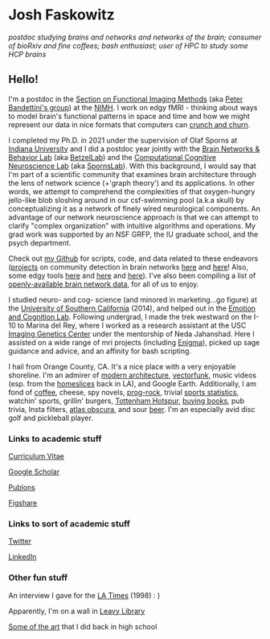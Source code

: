 # Josh Faskowitz

*postdoc studying brains and networks and networks of the brain; consumer of bioRxiv and fine coffees; bash enthusiast; user of HPC to study some HCP brains*

## Hello! 

I'm a postdoc in the [Section on Functional Imaging Methods](https://fim.nimh.nih.gov/) (aka [Peter Bandettini's group](https://twitter.com/fmri_today)) at the [NIMH](https://www.nimh.nih.gov/). I work on edgy fMRI - thinking about ways to model brain's functional patterns in space and time and how we might represent our data in nice formats that computers can [crunch and churn](https://hpc.nih.gov/). 

I completed my Ph.D. in 2021 under the supervision of Olaf Sporns at [Indiana University](https://www.indiana.edu/) and I did a postdoc year jointly with the [Brain Networks & Behavior Lab](https://www.brainnetworkslab.com/) (aka [BetzelLab](https://twitter.com/networks_lab)) and the [Computational Cognitive Neuroscience Lab](http://www.indiana.edu/~cortex/) (aka [SpornsLab](https://twitter.com/spornslab)). With this background, I would say that I'm part of a scientific community that examines brain architecture through the lens of network science (+'graph theory') and its applications. In other words, we attempt to comprehend the complexities of that oxygen-hungry jello-like blob sloshing around in our csf-swimming pool (a.k.a skull) by conceptualizing it as a network of finely wired neurological components. An advantage of our network neuroscience approach is that we can attempt to clarify "complex organization" with intuitive algorithms and operations. My grad work was supported by an NSF GRFP, the IU graduate school, and the psych department. 

Check out [my Github](https://github.com/faskowit) for scripts, code, and data related to these endeavors ([projects](https://www.nature.com/articles/s41598-018-31202-1) on community detection in brain networks [here](https://github.com/faskowit/Faskowitz2018wsbmLifeSpan) and [here](https://github.com/faskowit/Faskowitz2019wsbmRatBrain)! Also, some edgy tools [here](https://github.com/brain-networks/edge-centric_demo) and [here](https://github.com/faskowit/overlap_on_NxN_func) and [here](https://github.com/brain-networks/edge-ts)). I've also been compiling a list of [openly-available brain network data](https://github.com/faskowit/brain-networks-across-the-web), for all of us to enjoy. 

I studied neuro- and cog- science (and minored in marketing...go figure) at the [University of Southern California](https://dornsife.usc.edu/) (2014), and helped out in the [Emotion and Cognition Lab](http://gero.usc.edu/labs/matherlab/). Following undergrad, I made the trek westward on the I-10 to Marina del Rey, where I worked as a research assistant at the USC [Imaging Genetics Center](http://igc.ini.usc.edu/) under the mentorship of Neda Jahanshad. Here I assisted on a wide range of mri projects (including [Enigma](http://enigma.ini.usc.edu/)), picked up sage guidance and advice, and an affinity for bash scripting. 

I hail from Orange County, CA. It's a nice place with a very enjoyable shoreline. I'm an admirer of [modern architecture](http://www.getty.edu/visit/center/architecture.html), [vectorfunk](http://www.mwmgraphics.com/vectorfunk.html), music videos (esp. from the [homeslices](https://www.instagram.com/psychofilms/) back in LA), and Google Earth. Additionally, I am fond of [coffee](https://deansbeans.com/), cheese, spy novels, [prog-rock](https://en.wikipedia.org/wiki/Selling_England_by_the_Pound), trivial [sports statistics](https://fivethirtyeight.com/sports/), watchin' sports, grillin' burgers, [Tottenham Hotspur](https://www.reddit.com/r/coys/), [buying books](http://www.openculture.com/2014/07/tsundoku-should-enter-the-english-language.html), pub trivia, Insta filters, [atlas obscura](http://www.atlasobscura.com/), and sour [beer](http://blog.mikkeller.dk/). I'm an especially avid disc golf and pickleball player.

### Links to academic stuff

[Curriculum Vitae](./host/faskowitz_cv_july22.pdf)

[Google Scholar](https://scholar.google.com/citations?user=GE4rM3QAAAAJ&hl=en)

[Publons](https://publons.com/researcher/1642616/joshua-faskowitz/)

[Figshare](https://figshare.com/authors/josh_faskowitz/4974431)

### Links to sort of academic stuff

[Twitter](https://twitter.com/joshfasky)

[LinkedIn](https://www.linkedin.com/in/joshuafaskowitz)

### Other fun stuff

An interview I gave for the [LA Times](http://articles.latimes.com/1998/mar/21/local/me-31178) (1998) : )

Apparently, I'm on a wall in [Leavy Library](https://libraries.usc.edu/wallofscholars?award=2851&name=&year=All)

[Some of the art](https://www.flickr.com/photos/45120681@N04/) that I did back in high school
